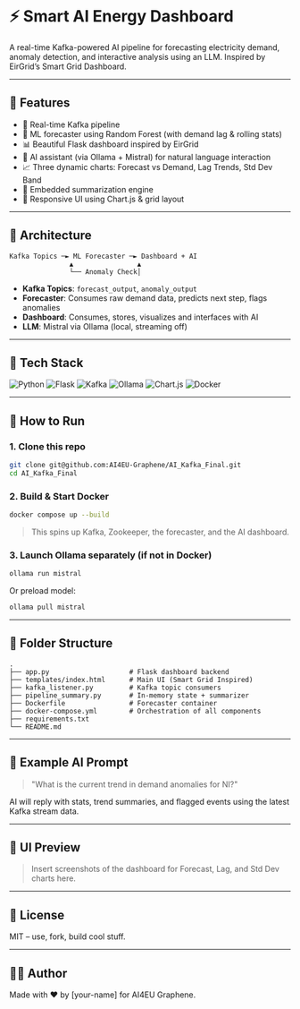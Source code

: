 
# ⚡ Smart AI Energy Dashboard

A real-time Kafka-powered AI pipeline for forecasting electricity demand, anomaly detection, and interactive analysis using an LLM. Inspired by EirGrid’s Smart Grid Dashboard.

---

## 🚀 Features

- 🔄 Real-time Kafka pipeline
- 🤖 ML forecaster using Random Forest (with demand lag & rolling stats)
- 📊 Beautiful Flask dashboard inspired by EirGrid
- 💬 AI assistant (via Ollama + Mistral) for natural language interaction
- 📈 Three dynamic charts: Forecast vs Demand, Lag Trends, Std Dev Band
- 🧠 Embedded summarization engine
- 🎨 Responsive UI using Chart.js & grid layout

---

## 🧱 Architecture

```plaintext
Kafka Topics ─► ML Forecaster ─► Dashboard + AI
               ▲                ▲
               └── Anomaly Check│
```

- **Kafka Topics**: `forecast_output`, `anomaly_output`
- **Forecaster**: Consumes raw demand data, predicts next step, flags anomalies
- **Dashboard**: Consumes, stores, visualizes and interfaces with AI
- **LLM**: Mistral via Ollama (local, streaming off)

---

## 🧰 Tech Stack

![Python](https://img.shields.io/badge/Python-3.10-blue)
![Flask](https://img.shields.io/badge/Flask-2.x-green)
![Kafka](https://img.shields.io/badge/Kafka-Streaming-orange)
![Ollama](https://img.shields.io/badge/Ollama-Mistral-brightgreen)
![Chart.js](https://img.shields.io/badge/Charts-Chart.js-purple)
![Docker](https://img.shields.io/badge/Container-Docker-blue)

---

## 🐳 How to Run

### 1. Clone this repo

```bash
git clone git@github.com:AI4EU-Graphene/AI_Kafka_Final.git
cd AI_Kafka_Final
```

### 2. Build & Start Docker

```bash
docker compose up --build
```

> This spins up Kafka, Zookeeper, the forecaster, and the AI dashboard.

### 3. Launch Ollama separately (if not in Docker)

```bash
ollama run mistral
```

Or preload model:

```bash
ollama pull mistral
```

---

## 📂 Folder Structure

```
.
├── app.py                    # Flask dashboard backend
├── templates/index.html      # Main UI (Smart Grid Inspired)
├── kafka_listener.py         # Kafka topic consumers
├── pipeline_summary.py       # In-memory state + summarizer
├── Dockerfile                # Forecaster container
├── docker-compose.yml        # Orchestration of all components
├── requirements.txt
└── README.md
```

---

## 🧠 Example AI Prompt

> "What is the current trend in demand anomalies for NI?"

AI will reply with stats, trend summaries, and flagged events using the latest Kafka stream data.

---

## 📸 UI Preview

> Insert screenshots of the dashboard for Forecast, Lag, and Std Dev charts here.

---

## 📜 License

MIT – use, fork, build cool stuff.

---

## 👨‍💻 Author

Made with ❤️ by [your-name] for AI4EU Graphene.
